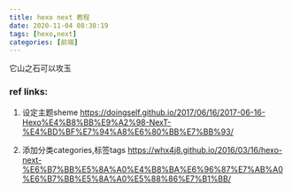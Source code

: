 ```yaml
---
title: hexo next 教程
date: 2020-11-04 08:38:19
tags: [hexo,next]
categories: [前端]
---
```


它山之石可以攻玉

### ref links:

1. 设定主题sheme 
   https://doingself.github.io/2017/06/16/2017-06-16-Hexo%E4%B8%BB%E9%A2%98-NexT-%E4%BD%BF%E7%94%A8%E6%80%BB%E7%BB%93/

2. 添加分类categories,标签tags
   https://whx4j8.github.io/2016/03/16/hexo-next-%E6%B7%BB%E5%8A%A0%E4%B8%BA%E6%96%87%E7%AB%A0%E6%B7%BB%E5%8A%A0%E5%88%86%E7%B1%BB/